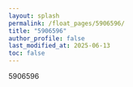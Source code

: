 ```yaml
---
layout: splash
permalink: /float_pages/5906596/
title: "5906596"
author_profile: false
last_modified_at: 2025-06-13
toc: false
---
```

 
5906596
